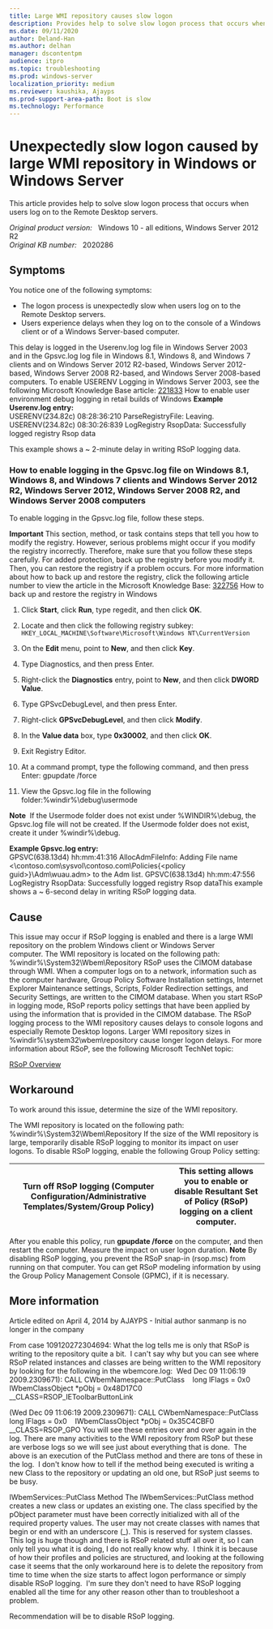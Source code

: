 ```yaml
---
title: Large WMI repository causes slow logon
description: Provides help to solve slow logon process that occurs when users log on to the Remote Desktop servers.
ms.date: 09/11/2020
author: Deland-Han
ms.author: delhan
manager: dscontentpm
audience: itpro
ms.topic: troubleshooting
ms.prod: windows-server
localization_priority: medium
ms.reviewer: kaushika, Ajayps
ms.prod-support-area-path: Boot is slow
ms.technology: Performance
---
```

# Unexpectedly slow logon caused by large WMI repository in Windows or Windows Server

This article provides help to solve slow logon process that occurs when users log on to the Remote Desktop servers.

_Original product version:_ &nbsp; Windows 10 - all editions, Windows Server 2012 R2  
_Original KB number:_ &nbsp; 2020286

## Symptoms

You notice one of the following symptoms:
- The logon process is unexpectedly slow when users log on to the Remote Desktop servers.
- Users experience delays when they log on to the console of a Windows client or of a Windows Server-based computer.

This delay is logged in the Userenv.log log file in Windows Server 2003 and in the Gpsvc.log log file in Windows 8.1, Windows 8, and Windows 7 clients and on Windows Server 2012 R2-based, Windows Server 2012-based, Windows Server 2008 R2-based, and Windows Server 2008-based computers.
To enable USERENV Logging in Windows Server 2003, see the following Microsoft Knowledge Base article:
 [221833](https://support.microsoft.com/kb/221833) How to enable user environment debug logging in retail builds of Windows
 **Example Userenv.log entry:**  
USERENV(234.82c) 08:28:36:210 ParseRegistryFile: Leaving.
USERENV(234.82c) 08:30:26:839 LogRegistry RsopData: Successfully logged registry Rsop data

This example shows a ~ 2-minute delay in writing RSoP logging data.

### How to enable logging in the Gpsvc.log file on Windows 8.1, Windows 8, and Windows 7 clients and Windows Server 2012 R2, Windows Server 2012, Windows Server 2008 R2, and Windows Server 2008 computers

To enable logging in the Gpsvc.log file, follow these steps. 

**Important** This section, method, or task contains steps that tell you how to modify the registry. However, serious problems might occur if you modify the registry incorrectly. Therefore, make sure that you follow these steps carefully. For added protection, back up the registry before you modify it. Then, you can restore the registry if a problem occurs. For more information about how to back up and restore the registry, click the following article number to view the article in the Microsoft Knowledge Base: [322756](https://support.microsoft.com/kb/322756) How to back up and restore the registry in Windows

1. Click **Start**, click **Run**, type regedit, and then click **OK**.
2. Locate and then click the following registry subkey: `HKEY_LOCAL_MACHINE\Software\Microsoft\Windows NT\CurrentVersion` 

3. On the **Edit** menu, point to **New**, and then click **Key**.
4. Type Diagnostics, and then press Enter.
5. Right-click the **Diagnostics** entry, point to **New**, and then click **DWORD Value**.
6. Type GPSvcDebugLevel, and then press Enter.
7. Right-click **GPSvcDebugLevel**, and then click **Modify**.
8. In the **Value data** box, type **0x30002**, and then click **OK**.
9. Exit Registry Editor.
10. At a command prompt, type the following command, and then press Enter: gpupdate /force 

11. View the Gpsvc.log file in the following folder:%windir%\debug\usermode

**Note**  If the Usermode folder does not exist under %WINDIR%\debug\, the Gpsvc.log file will not be created. If the Usermode folder does not exist, create it under %windir%\debug.

 **Example Gpsvc.log entry:**  
GPSVC(638.13d4) hh:mm:41:316 AllocAdmFileInfo: Adding File name <\\contoso.com\sysvol\contoso.com\Policies\{\<policy guid>}\Adm\wuau.adm> to the Adm list.
GPSVC(638.13d4) hh:mm:47:556 LogRegistry RsopData: Successfully logged registry Rsop dataThis example shows a ~ 6-second delay in writing RSoP logging data.

## Cause

This issue may occur if RSoP logging is enabled and there is a large WMI repository on the problem Windows client or Windows Server computer. The WMI repository is located on the following path:
%windir%\System32\Wbem\Repository
RSoP uses the CIMOM database through WMI. When a computer logs on to a network, information such as the computer hardware, Group Policy Software Installation settings, Internet Explorer Maintenance settings, Scripts, Folder Redirection settings, and Security Settings, are written to the CIMOM database. When you start RSoP in logging mode, RSoP reports policy settings that have been applied by using the information that is provided in the CIMOM database.
The RSoP logging process to the WMI repository causes delays to console logons and especially Remote Desktop logons.
Larger WMI repository sizes in %windir%\system32\wbem\repository cause longer logon delays.
For more information about RSoP, see the following Microsoft TechNet topic:

[RSoP Overview](https://technet.microsoft.com/library/cc778752%28WS.10%29.aspx)

## Workaround

To work around this issue, determine the size of the WMI repository.

The WMI repository is located on the following path:
%windir%\System32\Wbem\Repository
If the size of the WMI repository is large, temporarily disable RSoP logging to monitor its impact on user logons.
To disable RSoP logging, enable the following Group Policy setting:

| Turn off RSoP logging (Computer Configuration/Administrative Templates/System/Group Policy)| This setting allows you to enable or disable Resultant Set of Policy (RSoP) logging on a client computer. |
|---|---|

 After you enable this policy, run **gpupdate /force** on the computer, and then restart the computer. Measure the impact on user logon duration. 
 **Note** By disabling RSoP logging, you prevent the RSoP snap-in (rsop.msc) from running on that computer. You can get RSoP modeling information by using the Group Policy Management Console (GPMC), if it is necessary.  

## More information

Article edited on April 4, 2014 by AJAYPS - Initial author sanmanp is no longer in the company

From case 109120272304694:
What the log tells me is only that RSoP is writing to the repository quite a bit.  I can't say why but you can see where RSoP related instances and classes are being written to the WMI repository by looking for the following in the wbemcore.log: 
Wed Dec 09 11:06:19 2009.2309671): CALL CWbemNamespace::PutClass
   long lFlags = 0x0
   IWbemClassObject *pObj = 0x48D17C0
   __CLASS=RSOP_IEToolbarButtonLink

(Wed Dec 09 11:06:19 2009.2309671): CALL CWbemNamespace::PutClass
   long lFlags = 0x0
   IWbemClassObject *pObj = 0x35C4CBF0
   __CLASS=RSOP_GPO
You will see these entries over and over again in the log. There are many activities to the WMI repository from RSoP but these are verbose logs so we will see just about everything that is done.  The above is an execution of the PutClass method and there are tons of these in the log.  I don't know how to tell if the method being executed is writing a new Class to the repository or updating an old one, but RSoP just seems to be busy. 

IWbemServices::PutClass Method
The IWbemServices::PutClass method creates a new class or updates an existing one. The class specified by the pObject parameter must have been correctly initialized with all of the required property values.
The user may not create classes with names that begin or end with an underscore (_). This is reserved for system classes.
This log is huge though and there is RSoP related stuff all over it, so I can only tell you what it is doing, I do not really know why.  I think it is because of how their profiles and policies are structured, and looking at the following case it seems that the only workaround here is to delete the repository from time to time when the size starts to affect logon performance or simply disable RSoP logging.  I'm sure they don't need to have RSoP logging enabled all the time for any other reason other than to troubleshoot a problem.

Recommendation will be to disable RSoP logging.
